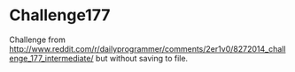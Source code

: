 Challenge177
============

Challenge from http://www.reddit.com/r/dailyprogrammer/comments/2er1v0/8272014_challenge_177_intermediate/ but without saving to file.

